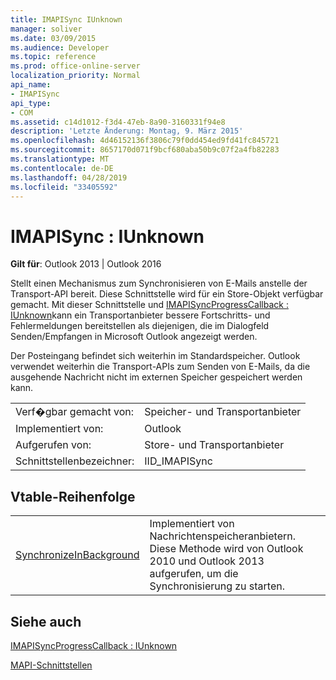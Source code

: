```yaml
---
title: IMAPISync IUnknown
manager: soliver
ms.date: 03/09/2015
ms.audience: Developer
ms.topic: reference
ms.prod: office-online-server
localization_priority: Normal
api_name:
- IMAPISync
api_type:
- COM
ms.assetid: c14d1012-f3d4-47eb-8a90-3160331f94e8
description: 'Letzte Änderung: Montag, 9. März 2015'
ms.openlocfilehash: 4d46152136f3806c79f0dd454ed9fd41fc845721
ms.sourcegitcommit: 8657170d071f9bcf680aba50b9c07f2a4fb82283
ms.translationtype: MT
ms.contentlocale: de-DE
ms.lasthandoff: 04/28/2019
ms.locfileid: "33405592"
---
```

# <a name="imapisync--iunknown"></a>IMAPISync : IUnknown

  
  
**Gilt für**: Outlook 2013 | Outlook 2016 
  
Stellt einen Mechanismus zum Synchronisieren von E-Mails anstelle der Transport-API bereit. Diese Schnittstelle wird für ein Store-Objekt verfügbar gemacht. Mit dieser Schnittstelle und [IMAPISyncProgressCallback : IUnknown](imapisyncprogresscallbackiunknown.md)kann ein Transportanbieter bessere Fortschritts- und Fehlermeldungen bereitstellen als diejenigen, die im Dialogfeld Senden/Empfangen in Microsoft Outlook angezeigt werden.
  
Der Posteingang befindet sich weiterhin im Standardspeicher. Outlook verwendet weiterhin die Transport-APIs zum Senden von E-Mails, da die ausgehende Nachricht nicht im externen Speicher gespeichert werden kann.
  
|||
|:-----|:-----|
|Verf�gbar gemacht von:  <br/> |Speicher- und Transportanbieter  <br/> |
|Implementiert von:  <br/> |Outlook  <br/> |
|Aufgerufen von:  <br/> |Store- und Transportanbieter  <br/> |
|Schnittstellenbezeichner:  <br/> |IID_IMAPISync  <br/> |
   
## <a name="vtable-order"></a>Vtable-Reihenfolge

|||
|:-----|:-----|
|[SynchronizeInBackground](imapisyncsynchronizeinbackground.md) <br/> |Implementiert von Nachrichtenspeicheranbietern. Diese Methode wird von Outlook 2010 und Outlook 2013 aufgerufen, um die Synchronisierung zu starten.  <br/> |
   
## <a name="see-also"></a>Siehe auch



[IMAPISyncProgressCallback : IUnknown](imapisyncprogresscallbackiunknown.md)


[MAPI-Schnittstellen](mapi-interfaces.md)

